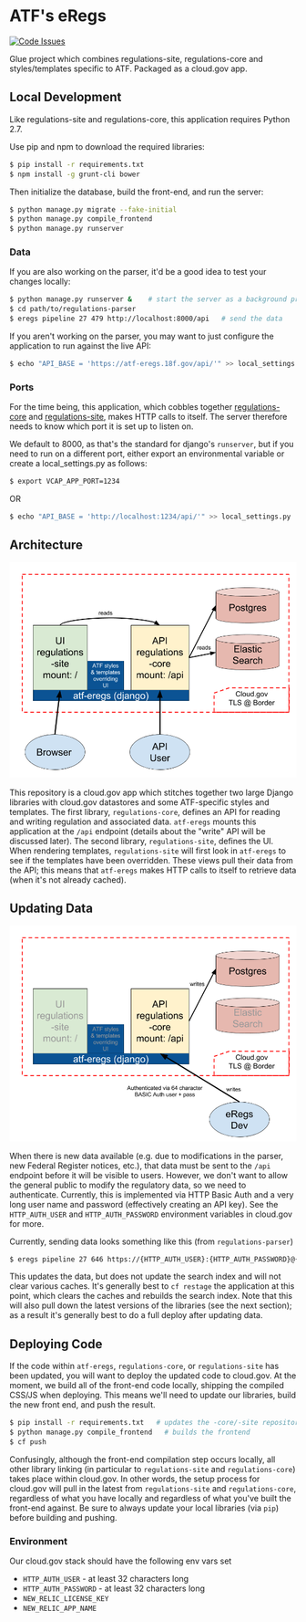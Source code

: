 # ATF's eRegs
[![Code Issues](https://www.quantifiedcode.com/api/v1/project/e2ee92b5c3db486f89d47371c4d89a2f/badge.svg)](https://www.quantifiedcode.com/app/project/e2ee92b5c3db486f89d47371c4d89a2f)

Glue project which combines regulations-site, regulations-core and
styles/templates specific to ATF. Packaged as a cloud.gov app.

## Local Development
Like regulations-site and regulations-core, this application requires Python 2.7.

Use pip and npm to download the required libraries:

```bash
$ pip install -r requirements.txt
$ npm install -g grunt-cli bower
```

Then initialize the database, build the front-end, and run the server:

```bash
$ python manage.py migrate --fake-initial
$ python manage.py compile_frontend
$ python manage.py runserver
```

### Data

If you are also working on the parser, it'd be a good idea to test your
changes locally:

```bash
$ python manage.py runserver &    # start the server as a background process
$ cd path/to/regulations-parser
$ eregs pipeline 27 479 http://localhost:8000/api   # send the data
```

If you aren't working on the parser, you may want to just configure the
application to run against the live API:

```bash
$ echo "API_BASE = 'https://atf-eregs.18f.gov/api/'" >> local_settings.py
```

### Ports

For the time being, this application, which cobbles together
[regulations-core](https://github.com/18F/regulations-core) and
[regulations-site](https://github.com/18F/regulations-site), makes HTTP calls
to itself. The server therefore needs to know which port it is set up to
listen on.

We default to 8000, as that's the standard for django's `runserver`, but if
you need to run on a different port, either export an environmental variable
or create a local_settings.py as follows:

```bash
$ export VCAP_APP_PORT=1234
```

OR

```bash
$ echo "API_BASE = 'http://localhost:1234/api/'" >> local_settings.py
```

## Architecture

![General Architecture (described below)](docs/architecture.png)

This repository is a cloud.gov app which stitches together two large Django
libraries with cloud.gov datastores and some ATF-specific styles and
templates. The first library, `regulations-core`, defines an API for reading
and writing regulation and associated data. `atf-eregs` mounts this
application at the `/api` endpoint (details about the "write" API will be
discussed later). The second library, `regulations-site`, defines the UI. When
rendering templates, `regulations-site` will first look in `atf-eregs` to see
if the templates have been overridden. These views pull their data from the
API; this means that `atf-eregs` makes HTTP calls to itself to retrieve data
(when it's not already cached).

## Updating Data

![Deploying New Data Schematic (described below)](docs/updating-data.png)

When there is new data available (e.g. due to modifications in the parser, new
Federal Register notices, etc.), that data must be sent to the `/api` endpoint
before it will be visible to users. However, we don't want to allow the
general public to modify the regulatory data, so we need to authenticate.
Currently, this is implemented via HTTP Basic Auth and a very long user name
and password (effectively creating an API key). See the `HTTP_AUTH_USER` and
`HTTP_AUTH_PASSWORD` environment variables in cloud.gov for more.

Currently, sending data looks something like this (from `regulations-parser`)

```bash
$ eregs pipeline 27 646 https://{HTTP_AUTH_USER}:{HTTP_AUTH_PASSWORD}@{LIVE_OR_DEMO_HOSTNAME}/api
```

This updates the data, but does not update the search index and will not clear
various caches. It's generally best to `cf restage` the application at this
point, which clears the caches and rebuilds the search index. Note that this
will also pull down the latest versions of the libraries (see the next
section); as a result it's generally best to do a full deploy after updating
data.

## Deploying Code

If the code within `atf-eregs`, `regulations-core`, or `regulations-site` has
been updated, you will want to deploy the updated code to cloud.gov. At the
moment, we build all of the front-end code locally, shipping the compiled
CSS/JS when deploying. This means we'll need to update our libraries, build
the new front end, and push the result.

```bash
$ pip install -r requirements.txt   # updates the -core/-site repositories
$ python manage.py compile_frontend   # builds the frontend
$ cf push
```

Confusingly, although the front-end compilation step occurs locally, all other
library linking (in particular to `regulations-site` and `regulations-core`)
takes place within cloud.gov. In other words, the setup process for cloud.gov
will pull in the latest from `regulations-site` and `regulations-core`,
regardless of what you have locally and regardless of what you've built the
front-end against. Be sure to always update your local libraries (via `pip`)
before building and pushing.

### Environment

Our cloud.gov stack should have the following env vars set

* `HTTP_AUTH_USER` - at least 32 characters long
* `HTTP_AUTH_PASSWORD` - at least 32 characters long
* `NEW_RELIC_LICENSE_KEY`
* `NEW_RELIC_APP_NAME`
